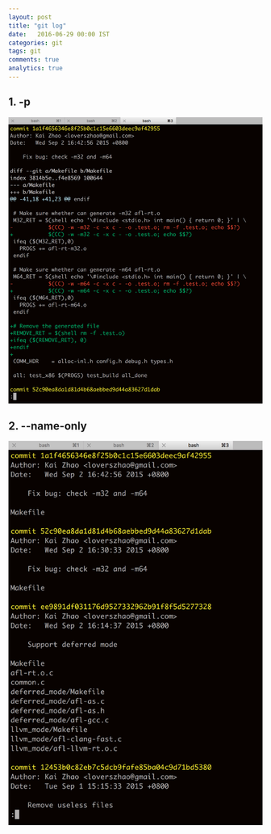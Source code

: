 ```yaml
---
layout: post
title: "git log"
date:   2016-06-29 00:00 IST
categories: git
tags: git
comments: true
analytics: true
---
```


<span/>

## 1. -p

![git log -p](/images/git-log-p.png)

## 2. --name-only

![git log --name-only](/images/git-log-name-only.png)
